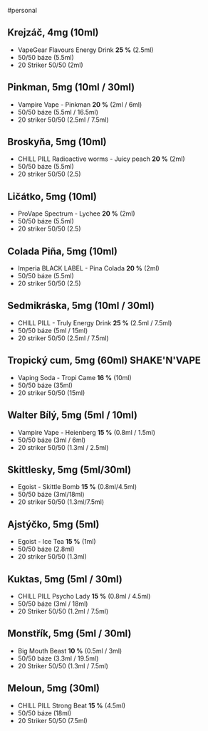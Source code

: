 
#personal
## Krejzáč, 4mg (10ml)
- VapeGear Flavours Energy Drink **25 %** (2.5ml)
- 50/50 báze (5.5ml)
- 20 Striker 50/50 (2ml)

## Pinkman, 5mg (10ml / 30ml)
- Vampire Vape - Pinkman **20 %** (2ml / 6ml)
- 50/50 báze (5.5ml / 16.5ml)
- 20 striker 50/50 (2.5ml / 7.5ml)

## Broskyňa, 5mg (10ml)
- CHILL PILL Radioactive worms - Juicy peach **20 %** (2ml)
- 50/50 báze (5.5ml)
- 20 striker 50/50 (2.5)

## Ličátko, 5mg (10ml)
- ProVape Spectrum - Lychee **20 %** (2ml)
- 50/50 báze (5.5ml)
- 20 striker 50/50 (2.5)

## Colada Piña, 5mg (10ml)
- Imperia BLACK LABEL - Pina Colada **20 %** (2ml)
- 50/50 báze (5.5ml)
- 20 striker 50/50 (2.5)

## Sedmikráska, 5mg (10ml / 30ml)
- CHILL PILL - Truly Energy Drink **25 %** (2.5ml / 7.5ml)
- 50/50 báze (5ml / 15ml)
- 20 striker 50/50 (2.5ml / 7.5ml)

## Tropický cum, 5mg (60ml) SHAKE'N'VAPE
- Vaping Soda - Tropi Came **16 %** (10ml)
- 50/50 báze (35ml)
- 20 striker 50/50 (15ml)

## Walter Bílý, 5mg (5ml / 10ml)
- Vampire Vape - Heienberg **15 %** (0.8ml / 1.5ml)
- 50/50 báze (3ml / 6ml)
- 20 striker 50/50 (1.3ml / 2.5ml)

## Skittlesky, 5mg (5ml/30ml)
- Egoist - Skittle Bomb **15 %** (0.8ml/4.5ml)
- 50/50 báze (3ml/18ml)
- 20 striker 50/50 (1.3ml/7.5ml)

## Ajstýčko, 5mg (5ml)
- Egoist - Ice Tea **15 %** (1ml)
- 50/50 báze (2.8ml)
- 20 striker 50/50 (1.3ml)

## Kuktas, 5mg (5ml / 30ml)
- CHILL PILL Psycho Lady **15 %** (0.8ml / 4.5ml)
- 50/50 báze (3ml / 18ml)
- 20 Striker 50/50 (1.2ml / 7.5ml)

## Monstřík, 5mg (5ml / 30ml)
- Big Mouth Beast **10 %** (0.5ml / 3ml)
- 50/50 báze (3.3ml / 19.5ml)
- 20 Striker 50/50 (1.3ml / 7.5ml)

## Meloun, 5mg (30ml)
- CHILL PILL Strong Beat **15 %** (4.5ml)
- 50/50 báze (18ml)
- 20 Striker 50/50 (7.5ml)